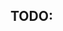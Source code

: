 ## TODO:
<!-- 1. Implement rename action method -->
<!-- 2. Implement delete var method
3. Implement delete action method -->
<!-- 4. Implement delete rule method -->
<!-- 5. Implement simplify method -->
